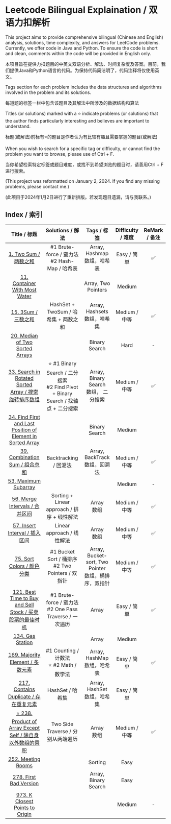 # Leetcode Bilingual Explaination / 双语力扣解析

This project aims to provide comprehensive bilingual (Chinese and English) analysis, solutions, time complexity, and answers for LeetCode problems. Currently, we offer code in Java and Python. To ensure the code is short and clean, comments within the code will be provided in English only.

本项目旨在提供力扣题目的中英文双语分析、解法、时间复杂度及答案。目前，我们提供Java和Python语言的代码。为保持代码简洁明了，代码注释将仅使用英文。

Tags section for each problem includes the data structures and algorithms involved in the problem and its solutions.

每道题的标签一栏中包含该题目及其解法中所涉及的数据结构和算法

Titles (or solutions) marked with a ⭐️ indicate problems (or solutions) that the author finds particularly interesting and believes are important to understand.

标题(或解法)前标有⭐️的题目是作者认为有比较有趣且需要掌握的题目(或解法)

When you wish to search for a specific tag or difficulty, or cannot find the problem you want to browse, please use of Ctrl + F.

当你希望检索特定标签或题目难度，或找不到希望浏览的题目时，请善用Ctrl + F进行搜索。

(This project was reformatted on January 2, 2024. If you find any missing problems, please contact me.)

(此项目于2024年1月2日进行了重新排版。若发现题目遗漏，请与我联系。)

## Index / 索引

|                                                             Title / 标题                                                             |                                     Solutions / 解法                                     |                        Tags / 标签                        | Difficulty / 难度 | ReMark / 备注 |
| :-----------------------------------------------------------------------------------------------------------------------------------: | :---------------------------------------------------------------------------------------: | :-------------------------------------------------------: | :---------------: | :-----------: |
|                                            [1. Two Sum / 两数之和](/Solution/0001_Two_Sum.md)                                            |                    #1 Brute-force / 蛮力法<br />#2 Hash-Map / 哈希表                    |             Array, Hashmap<br />数组，哈希表             |    Easy / 简单    |      ✅      |
|                               [11. Container With Most Water](/Solution/0011_Container_With_Most_Water.md)                               |                                                                                          |                    Array, Two Pointers                    |      Medium      |              |
|                                              [15. 3Sum / 三数之和](/Solution/0015_3Sum.md)                                              |                           HashSet + TwoSum / 哈希集 + 两数之和                           |             Array, Hashsets<br />数组，哈希集             |   Medium / 中等   |      ✅      |
|                                                   [20. Median of Two Sorted Arrays]()                                                   |                                                                                          |                       Binary Search                       |       Hard       |       -       |
|               [33. Search in Rotated Sorted Array / 搜索旋转排序数组](/Solution/0033_Search_in_Rotated_Sorted_Array.md)               | ⭐️ #1 Binary Search / 二分搜索<br />#2 Find Pivot + Binary Search / 找轴点 + 二分搜索 |         Array, Binary Search<br />数组， 二分搜索         |   Medium / 中等   |      ✅      |
| [34. Find First and Last Position of Element in Sorted Array](/Solution/0034_Find_First_and_Last_Position_of_Element_in_Sorted_Array.md) |                                                                                          |                       Binary Search                       |      Medium      |              |
|                                   [39. Combination Sum / 组合总和](/Solution/0039_Combination_Sum.md)                                   |                                   Backtracking / 回溯法                                   |            Array, BackTrack<br />数组，回溯法            |   Medium / 中等   |      ✅      |
|                                        [53. Maximum Subarray](Solution/0053_Maximum_Subarray.md)                                        |                                                                                          |                                                          |      Medium      |       -       |
|                                   [56. Merge Intervals / 合并区间](/Solution/0056_Merge_Intervals.md)                                   |                        Sorting + Linear approach / 排序 + 线性解法                        |                      Array<br />数组                      |   Medium / 中等   |      ✅      |
|                                   [57. Insert Interval / 插入区间](/Solution/0057_Insert_Interval.md)                                   |                                Linear approach / 线性解法                                |                      Array<br />数组                      |   Medium / 中等   |      ✅      |
|                                       [75. Sort Colors / 颜色分类](/Solution/0075_Sort_Colors.md)                                       |                  #1 Bucket Sort / 桶排序<br />#2 Two Pointers / 双指针                  | Array, Bucket-sort, Two Pointer<br />数组，桶排序，双指针 |   Medium / 中等   |      ✅      |
|              [121. Best Time to Buy and Sell Stock / 买卖股票的最佳时机](/Solution/0121_Best_Time_to_Buy_and_Sell_Stock.md)              |              #1 Brute-force / 蛮力法<br />#2 One Pass Traverse / 一次遍历              |                           Array                           |    Easy / 简单    |      ✅      |
|                                            [134. Gas Station](/Solution/0134_Gas_Station.md)                                            |                                                                                          |                           Array                           |      Medium      |              |
|                                  [169. Majority Element / 多数元素](/Solution/0169_Majority_Element.md)                                  |                    #1 Counting / 计数法<br />⭐️ #2 Math / 数学法                    |             Array, HashMap<br />数组，哈希表             |    Easy / 简单    |      ✅      |
|                              [217. Contains Duplicate / 存在重复元素](/Solution/0217_Contains_Duplicate.md)                              |                                     HashSet / 哈希集                                     |             Array, HashSet<br />数组，哈希集             |    Easy / 简单    |              |
|             [⭐️ 238. Product of Array Except Self / 除自身以外数组的乘积](/Solution/0238_Product_of_Array_Except_Self.md)             |                            Two Side Traverse / 分别从两端遍历                            |                      Array<br />数组                      |   Medium / 中等   |      ✅      |
|                                          [252. Meeting Rooms](/Solution/0252_Meeting_Rooms.md)                                          |                                                                                          |                          Sorting                          |       Easy       |              |
|                                      [278. First Bad Version](/Solution/0278_First_Bad_Version.md)                                      |                                                                                          |                   Array, Binary Search                   |       Easy       |              |
|                              [973. K Closest Points to Origin](/Solution/0973_K_Close_Points_To_Origin.md)                              |                                                                                          |                                                          |      Medium      |       -       |
